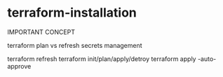 # terraform-installation
IMPORTANT CONCEPT

terraform plan vs refresh
secrets management

terraform refresh
terraform init/plan/apply/detroy
terraform apply -auto-approve
